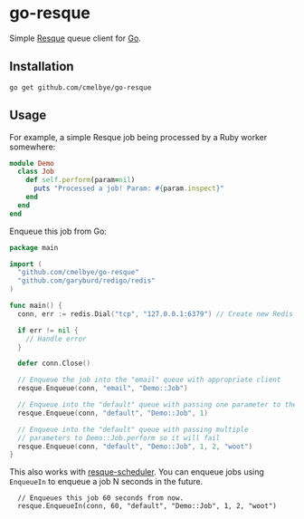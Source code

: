 # go-resque

Simple [Resque](https://github.com/defunkt/resque) queue client for [Go](http://golang.org).

## Installation

```
go get github.com/cmelbye/go-resque
```

## Usage

For example, a simple Resque job being processed by a Ruby worker somewhere:

```ruby
module Demo
  class Job
    def self.perform(param=nil)
      puts "Processed a job! Param: #{param.inspect}"
    end
  end
end
```

Enqueue this job from Go:

```go
package main

import (
  "github.com/cmelbye/go-resque"
  "github.com/garyburd/redigo/redis"
)

func main() {
  conn, err := redis.Dial("tcp", "127.0.0.1:6379") // Create new Redis client to use for enqueuing

  if err != nil {
    // Handle error
  }

  defer conn.Close()

  // Enqueue the job into the "email" queue with appropriate client
  resque.Enqueue(conn, "email", "Demo::Job")

  // Enqueue into the "default" queue with passing one parameter to the Demo::Job.perform
  resque.Enqueue(conn, "default", "Demo::Job", 1)

  // Enqueue into the "default" queue with passing multiple
  // parameters to Demo::Job.perform so it will fail
  resque.Enqueue(conn, "default", "Demo::Job", 1, 2, "woot")
}
```

This also works with [resque-scheduler](https://github.com/resque/resque-scheduler). You can enqueue jobs using `EnqueueIn` to enqueue a job N seconds in the future.

```
  // Enqueues this job 60 seconds from now.
  resque.EnqueueIn(conn, 60, "default", "Demo::Job", 1, 2, "woot")
```
